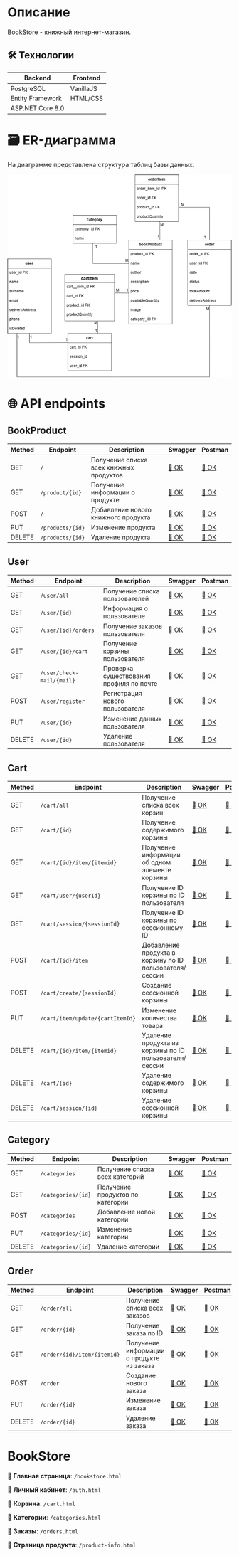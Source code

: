 # Описание 
BookStore - книжный интернет-магазин.

## 🛠 Технологии
| Backend | Frontend |
|--------|----------|
| PostgreSQL | VanillaJS  | 
| Entity Framework | HTML/CSS |
| ASP.NET Core 8.0 |  |

# 🗃 ER-диаграмма
На диаграмме представлена структура таблиц базы данных.

![ER-диаграмма](ER.png)

# 🌐 API endpoints
## BookProduct 

| Method | Endpoint | Description | Swagger | Postman |
|--------|----------|-------------|---------|---------|
| GET | `/` | Получение списка всех книжных продуктов | [📎 OK](swagger/get_all_bookproducts.png) | [📎 OK](postman/get_bookproducts.png) |
| GET | `/product/{id}` | Получение информации о продукте | [📎 OK](swagger/get_bookproduct_info.png) | [📎 OK](postman/get_bookproduct_info.png) |
| POST | `/` | Добавление нового книжного продукта | [📎 OK](swagger/post_bookproduct.png) | [📎 OK](postman/post_bookproduct.png) |
| PUT | `/products/{id}` | Изменение продукта | [📎 OK](swagger/put_bookproduct.png) | [📎 OK](postman/put_bookproduct.png) |
| DELETE | `/products/{id}` | Удаление продукта | [📎 OK](swagger/delete_bookproduct.png) | [📎 OK](postman/delete_bookproduct.png) |

## User 

| Method | Endpoint | Description | Swagger | Postman |
|--------|----------|-------------|---------|---------|
| GET | `/user/all` | Получение списка пользователей | [📎 OK](swagger/get_allusers.png) | [📎 OK](postman/get_allusers.png) |
| GET | `/user/{id}` | Информация о пользователе | [📎 OK](swagger/get_userinfo.png) | [📎 OK](postman/get_userinfo.png) |
| GET | `/user/{id}/orders` | Получение заказов пользователя | [📎 OK](swagger/get_userorsers.png) | [📎 OK](postman/get_userorsers.png) |
| GET | `/user/{id}/cart` | Получение корзины пользователя | [📎 OK](swagger/get_usercart.png) | [📎 OK](postman/get_usercart.png) |
| GET | `/user/check-mail/{mail}` | Проверка существования профиля по почте | [📎 OK](swagger/checkphone_user.png) | [📎 OK](postman/checkphone_user.png) |
| POST | `/user/register` | Регистрация нового пользователя | [📎 OK](swagger/post_newuser.png) | [📎 OK](postman/post_newuser.png) |
| PUT | `/user/{id}` | Изменение данных пользователя | [📎 OK](swagger/put_user.png) | [📎 OK](postman/put_user.png) |
| DELETE | `/user/{id}` | Удаление пользователя | [📎 OK](swagger/delete_user.png) | [📎 OK](postman/delete_user.png) |

## Cart 

| Method | Endpoint | Description | Swagger | Postman |
|--------|----------|-------------|---------|---------|
| GET | `/cart/all` | Получение списка всех корзин | [📎 OK](swagger/get_allcarts.png) | [📎 OK](postman/get_allcarts.png) |
| GET | `/cart/{id}` | Получение содержимого корзины | [📎 OK](swagger/get_cartinfo.png) |  [📎 OK](postman/get_cartinfo.png) |
| GET | `/cart/{id}/item/{itemid}` | Получение информации об одном элементе корзины | [📎 OK](swagger/get_cart_iteminfo.png) | [📎 OK](postman/get_cart_iteminfo.png) |
| GET | `/cart/user/{userId}` | Получение ID корзины по ID пользователя | [📎 OK](swagger/get_cartid.png) | [📎 OK](postman/get_cartid.png) |
| GET | `/cart/session/{sessionId}` | Получение ID корзины по сессионному ID | [📎 OK](swagger/get_cartid_session.png) | [📎 OK](postman/get_cartid_session.png) |
| POST | `/cart/{id}/item` | Добавление продукта в корзину по ID пользователя/сессии | [📎 OK](swagger/post_item_incart.png) | [📎 OK](postman/post_item_incart.png) |
| POST | `/cart/create/{sessionId}` | Создание сессионной корзины | [📎 OK](swagger/create_sessioncart.png) | [📎 OK](postman/create_sessioncart.png) |
| PUT | `/cart/item/update/{cartItemId}` | Изменение количества товара | [📎 OK](swagger/put_cartitem.png) | [📎 OK](postman/put_cartitem.png) |
| DELETE | `/cart/{id}/item/{itemid}` | Удаление продукта из корзины по ID пользователя/сессии | [📎 OK](swagger/delete_cartitem.png) | [📎 OK](postman/delete_cartitem.png) |
| DELETE | `/cart/{id}` | Удаление содержимого корзины | [📎 OK](swagger/delete_cart.png) | [📎 OK](postman/delete_cart.png) |
| DELETE | `/cart/session/{id}` | Удаление сессионной корзины | [📎 OK](swagger/delete_sessioncart.png) | [📎 OK](postman/delete_sessioncart.png) |

## Category

| Method | Endpoint | Description | Swagger | Postman |
|--------|----------|-------------|---------|---------|
| GET | `/categories` | Получение списка всех категорий | [📎 OK](swagger/get_allcategories.png) | [📎 OK](postman/get_allcategories.png) |
| GET | `/categories/{id}` | Получение продуктов по категории | [📎 OK](swagger/get_categoryproducts.png) | [📎 OK](postman/get_categoryproducts.png) |
| POST | `/categories` | Добавление новой категории | [📎 OK](swagger/post_category.png) | [📎 OK](postman/post_category.png) |
| PUT | `/categories/{id}` | Изменение категории | [📎 OK](swagger/put_category.png) | [📎 OK](postman/put_category.png) |
| DELETE | `/categories/{id}` | Удаление категории | [📎 OK](swagger/delete_category.png) | [📎 OK](postman/delete_category.png) |

## Order 

| Method | Endpoint | Description | Swagger | Postman |
|--------|----------|-------------|---------|---------|
| GET | `/order/all` | Получение списка всех заказов | [📎 OK](swagger/get_allorders.png) | [📎 OK](postman/get_allorders.png) |
| GET | `/order/{id}` | Получение заказа по ID | [📎 OK](swagger/get_order.png) | [📎 OK](postman/get_order.png) |
| GET | `/order/{id}/item/{itemid}` | Получение информации о продукте из заказа | [📎 OK](swagger/get_order_iteminfo.png) | [📎 OK](postman/get_order_iteminfo.png) |
| POST | `/order` | Создание нового заказа | [📎 OK](swagger/post_order.png) | [📎 OK](postman/post_order.png) |
| PUT | `/order/{id}` | Изменение заказа | [📎 OK](swagger/put_order.png) | [📎 OK](postman/put_order.png) |
| DELETE | `/order/{id}` | Удаление заказа | [📎 OK](swagger/delete_order.png) | [📎 OK](postman/delete_order.png) |

# BookStore
📌 **Главная страница**: `/bookstore.html`

📌 **Личный кабинет**: `/auth.html`

📌 **Корзина**: `/cart.html`
  
📌 **Категории**: `/categories.html`

📌 **Заказы**: `/orders.html`

📌 **Страница продукта**: `/product-info.html`